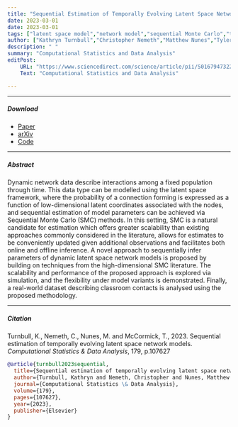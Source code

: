 ```yaml
---
title: "Sequential Estimation of Temporally Evolving Latent Space Network Models"
date: 2023-03-01
date: 2023-03-01
tags: ["latent space model","network model","sequential Monte Carlo","time series"]
author: ["Kathryn Turnbull","Christopher Nemeth","Matthew Nunes","Tyler McCormick"]
description: " "
summary: "Computational Statistics and Data Analysis"
editPost:
    URL: "https://www.sciencedirect.com/science/article/pii/S0167947322002079"
    Text: "Computational Statistics and Data Analysis"

---
```


---


##### Download


+ [Paper](https://www.sciencedirect.com/science/article/pii/S0167947322002079)
+ [arXiv](https://arxiv.org/abs/2112.10220)
+ [Code](https://github.com/krturnbull/DLSN-SMC/)


---
##### Abstract

Dynamic network data describe interactions among a fixed population through time. This data type can be modelled using the latent space framework, where the probability of a connection forming is expressed as a function of low-dimensional latent coordinates associated with the nodes, and sequential estimation of model parameters can be achieved via Sequential Monte Carlo (SMC) methods. In this setting, SMC is a natural candidate for estimation which offers greater scalability than existing approaches commonly considered in the literature, allows for estimates to be conveniently updated given additional observations and facilitates both online and offline inference. A novel approach to sequentially infer parameters of dynamic latent space network models is proposed by building on techniques from the high-dimensional SMC literature. The scalability and performance of the proposed approach is explored via simulation, and the flexibility under model variants is demonstrated. Finally, a real-world dataset describing classroom contacts is analysed using the proposed methodology.

---
##### Citation

Turnbull, K., Nemeth, C., Nunes, M. and McCormick, T., 2023. Sequential estimation of temporally evolving latent space network models. *Computational Statistics & Data Analysis*, 179, p.107627

```BibTeX
@article{turnbull2023sequential,
  title={Sequential estimation of temporally evolving latent space network models},
  author={Turnbull, Kathryn and Nemeth, Christopher and Nunes, Matthew and McCormick, Tyler},
  journal={Computational Statistics \& Data Analysis},
  volume={179},
  pages={107627},
  year={2023},
  publisher={Elsevier}
}
```